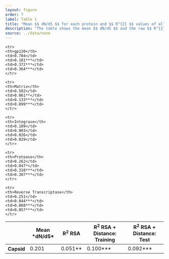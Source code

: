 ```yaml
---
layout: figure
order: 7
label: Table 1
title: "Mean $$ dN/dS $$ for each protein and $$ R^{2} $$ values of all models."
description: "The table shows the mean $$ dN/dS $$ and the raw $$ R^{2} $$ values that are plotted in [Figure 6](#figure-6). Models with * have 0.01 < p < 0.05, those with ** have 0.001 < p < 0.01, and those with *** have p < 0.001."
source: ../data/none
---
```

<table class="table table-bordered">
<thead>
    <tr>
    <th></th>
    <th>Mean *dN/dS*</th>
    <th>R<sup>2</sup> RSA</th>
    <th>R<sup>2</sup> RSA + Distance: Training</th>
    <th>R<sup>2</sup> RSA + Distance: Test</th>
    </tr>
</thead>
<tbody>
    <tr>
    <th>Capsid</th>
    <td>0.201</td>
    <td>0.051**</td>
    <td>0.100***</td>
    <td>0.092***</td>
    </tr>
    
    <tr>
    <th>gp120</th>
    <td>0.784</td>
    <td>0.181***</td>
    <td>0.372***</td>
    <td>0.364***</td>
    </tr>
    
    <tr>
    <th>Matrix</th>
    <td>0.502</td>
    <td>0.061**</td>
    <td>0.133***</td>
    <td>0.099***</td>
    </tr>
    
    <tr>
    <th>Integrase</th>
    <td>0.189</td>
    <td>0.003</td>
    <td>0.026</td>
    <td>0.029</td>
    </tr>
    
    <tr>
    <th>Protease</th>
    <td>0.262</td>
    <td>0.047*</td>
    <td>0.310***</td>
    <td>0.307***</td>
    </tr>
    
    <tr>
    <th>Reverse Transcriptase</th>
    <td>0.251</td>
    <td>0.044***</td>
    <td>0.060***</td>
    <td>0.057***</td>
    </tr>
    
</tbody>
</table>